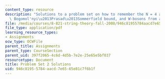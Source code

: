 ```yaml
---
content_type: resource
description: "Solutions to a problem set on how to remember the N = 4 action, the\
  \ Bogomol'nyi\u2013Prasad\u2013Sommerfield bound, and W-bosons from adjoint higgsing. "
file: /media/courses/8-821-string-theory-fall-2008/946c81955784aacd7e6565e81c7f6b1f_soln02.pdf
file_type: application/pdf
learning_resource_types:
- Assignments
ocw_type: OCWFile
parent_title: Assignments
parent_type: CourseSection
parent_uid: 397f2065-4c6d-4d5b-7e2e-25e65e5bf037
resourcetype: Document
title: Problem Set 2 Solutions
uid: 946c8195-5784-aacd-7e65-65e81c7f6b1f
---
```

